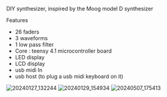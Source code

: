 DIY synthesizer, inspired by the Moog model D synthesizer

Features
- 26 faders
- 3 waveforms
- 1 low pass filter
- Core : teensy 4.1 microcontroller board
- LED display
- LCD display
- usb midi In
- usb host (to plug a usb midi keyboard on it)

![20240127_132244](https://github.com/user-attachments/assets/ca2eb124-2db5-49ac-ac9a-af0de6883007)
![20240129_154934](https://github.com/user-attachments/assets/62fbcdee-c000-49c3-8ec4-e17262387ee9)
![20240507_175413](https://github.com/user-attachments/assets/8f0f3085-c412-4e98-9714-f11e11df9299)
